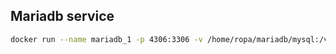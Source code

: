 ## Mariadb service
```bash
docker run --name mariadb_1 -p 4306:3306 -v /home/ropa/mariadb/mysql:/var/lib/mysql --restart unless-stopped -e MYSQL_ROOT_PASSWORD=root -d mariadb
```
